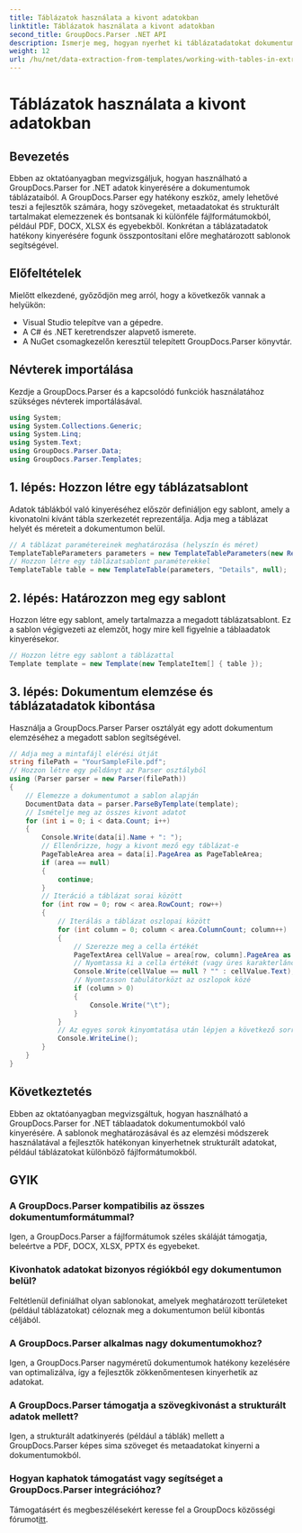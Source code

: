 ```yaml
---
title: Táblázatok használata a kivont adatokban
linktitle: Táblázatok használata a kivont adatokban
second_title: GroupDocs.Parser .NET API
description: Ismerje meg, hogyan nyerhet ki táblázatadatokat dokumentumokból a GroupDocs.Parser for .NET segítségével. Hatékonyan elemezheti a strukturált tartalmat előre meghatározott sablonokkal.
weight: 12
url: /hu/net/data-extraction-from-templates/working-with-tables-in-extracted-data/
---
```


# Táblázatok használata a kivont adatokban

## Bevezetés
Ebben az oktatóanyagban megvizsgáljuk, hogyan használható a GroupDocs.Parser for .NET adatok kinyerésére a dokumentumok táblázataiból. A GroupDocs.Parser egy hatékony eszköz, amely lehetővé teszi a fejlesztők számára, hogy szövegeket, metaadatokat és strukturált tartalmakat elemezzenek és bontsanak ki különféle fájlformátumokból, például PDF, DOCX, XLSX és egyebekből. Konkrétan a táblázatadatok hatékony kinyerésére fogunk összpontosítani előre meghatározott sablonok segítségével.
## Előfeltételek
Mielőtt elkezdené, győződjön meg arról, hogy a következők vannak a helyükön:
- Visual Studio telepítve van a gépedre.
- A C# és .NET keretrendszer alapvető ismerete.
- A NuGet csomagkezelőn keresztül telepített GroupDocs.Parser könyvtár.

## Névterek importálása
Kezdje a GroupDocs.Parser és a kapcsolódó funkciók használatához szükséges névterek importálásával.
```csharp
using System;
using System.Collections.Generic;
using System.Linq;
using System.Text;
using GroupDocs.Parser.Data;
using GroupDocs.Parser.Templates;
```
## 1. lépés: Hozzon létre egy táblázatsablont
Adatok táblákból való kinyeréséhez először definiáljon egy sablont, amely a kivonatolni kívánt tábla szerkezetét reprezentálja. Adja meg a táblázat helyét és méreteit a dokumentumon belül.
```csharp
// A táblázat paramétereinek meghatározása (helyszín és méret)
TemplateTableParameters parameters = new TemplateTableParameters(new Rectangle(new Point(35, 320), new Size(530, 55)), null);
// Hozzon létre egy táblázatsablont paraméterekkel
TemplateTable table = new TemplateTable(parameters, "Details", null);
```
## 2. lépés: Határozzon meg egy sablont
Hozzon létre egy sablont, amely tartalmazza a megadott táblázatsablont. Ez a sablon végigvezeti az elemzőt, hogy mire kell figyelnie a táblaadatok kinyerésekor.
```csharp
// Hozzon létre egy sablont a táblázattal
Template template = new Template(new TemplateItem[] { table });
```
## 3. lépés: Dokumentum elemzése és táblázatadatok kibontása
Használja a GroupDocs.Parser Parser osztályát egy adott dokumentum elemzéséhez a megadott sablon segítségével.
```csharp
// Adja meg a mintafájl elérési útját
string filePath = "YourSampleFile.pdf";
// Hozzon létre egy példányt az Parser osztályból
using (Parser parser = new Parser(filePath))
{
    // Elemezze a dokumentumot a sablon alapján
    DocumentData data = parser.ParseByTemplate(template);
    // Ismételje meg az összes kivont adatot
    for (int i = 0; i < data.Count; i++)
    {
        Console.Write(data[i].Name + ": ");
        // Ellenőrizze, hogy a kivont mező egy táblázat-e
        PageTableArea area = data[i].PageArea as PageTableArea;
        if (area == null)
        {
            continue;
        }
        // Iteráció a táblázat sorai között
        for (int row = 0; row < area.RowCount; row++)
        {
            // Iterálás a táblázat oszlopai között
            for (int column = 0; column < area.ColumnCount; column++)
            {
                // Szerezze meg a cella értékét
                PageTextArea cellValue = area[row, column].PageArea as PageTextArea;
                // Nyomtassa ki a cella értékét (vagy üres karakterláncot, ha null)
                Console.Write(cellValue == null ? "" : cellValue.Text);
                // Nyomtasson tabulátorközt az oszlopok közé
                if (column > 0)
                {
                    Console.Write("\t");
                }
            }
            // Az egyes sorok kinyomtatása után lépjen a következő sorra
            Console.WriteLine();
        }
    }
}
```

## Következtetés
Ebben az oktatóanyagban megvizsgáltuk, hogyan használható a GroupDocs.Parser for .NET táblaadatok dokumentumokból való kinyerésére. A sablonok meghatározásával és az elemzési módszerek használatával a fejlesztők hatékonyan kinyerhetnek strukturált adatokat, például táblázatokat különböző fájlformátumokból.

## GYIK
### A GroupDocs.Parser kompatibilis az összes dokumentumformátummal?
Igen, a GroupDocs.Parser a fájlformátumok széles skáláját támogatja, beleértve a PDF, DOCX, XLSX, PPTX és egyebeket.
### Kivonhatok adatokat bizonyos régiókból egy dokumentumon belül?
Feltétlenül definiálhat olyan sablonokat, amelyek meghatározott területeket (például táblázatokat) céloznak meg a dokumentumon belül kibontás céljából.
### A GroupDocs.Parser alkalmas nagy dokumentumokhoz?
Igen, a GroupDocs.Parser nagyméretű dokumentumok hatékony kezelésére van optimalizálva, így a fejlesztők zökkenőmentesen kinyerhetik az adatokat.
### A GroupDocs.Parser támogatja a szövegkivonást a strukturált adatok mellett?
Igen, a strukturált adatkinyerés (például a táblák) mellett a GroupDocs.Parser képes sima szöveget és metaadatokat kinyerni a dokumentumokból.
### Hogyan kaphatok támogatást vagy segítséget a GroupDocs.Parser integrációhoz?
 Támogatásért és megbeszélésekért keresse fel a GroupDocs közösségi fórumot[itt](https://forum.groupdocs.com/c/parser/17).